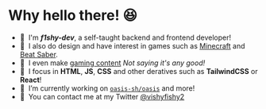 <h1><b>Why hello there! 😆</b></h1>

- 👋&nbsp; I'm ***f1shy-dev***, a self-taught backend and frontend developer! 
- 🎨&nbsp; I also do design and have interest in games such as [Minecraft](https://minecraft.net) and [Beat Saber](http://beatsaber.com/). 
- 🎥&nbsp; I even make [gaming content](https://www.youtube.com/channel/UC5MH3PWbisEknFNEmrhtTXg) *Not saying it's any good!*
- 💾&nbsp; I focus in **HTML**, **JS**, **CSS** and other deratives such as **TailwindCSS** or **React**!
- 🚀&nbsp; I’m currently working on [`oasis-sh/oasis`](https://github.com/oasis-sh/oasis) and more!
- 💬&nbsp; You can contact me at my Twitter [@vishyfishy2](https://twitter.com/vishyfishy2)
 
